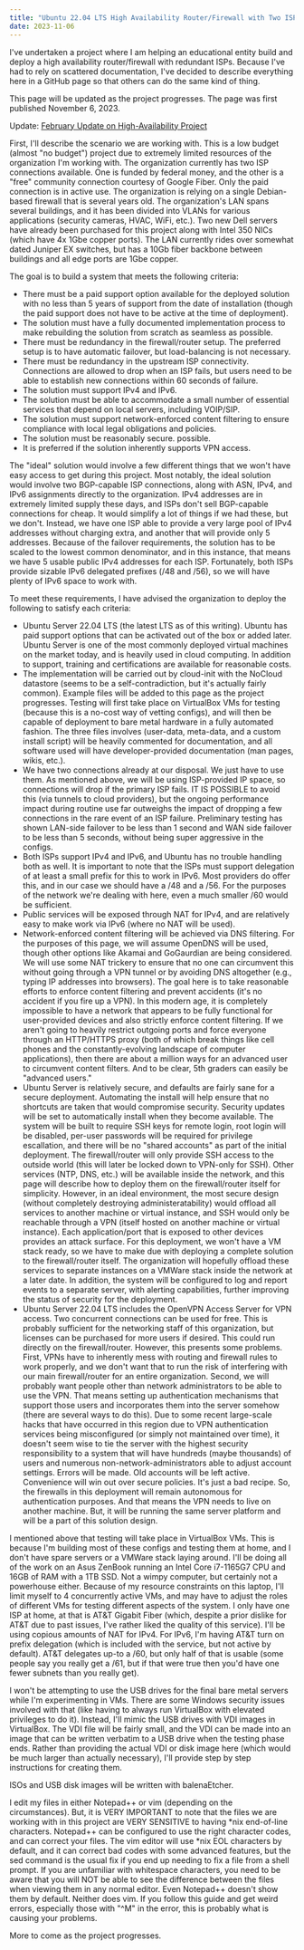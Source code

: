 ```yaml
---
title: "Ubuntu 22.04 LTS High Availability Router/Firewall with Two ISPs"
date: 2023-11-06
---
```

I've undertaken a project where I am helping an educational entity build and deploy a high availability router/firewall with redundant ISPs. Because I've had to rely on scattered documentation, I've decided to describe everything here in a GitHub page so that others can do the same kind of thing.

This page will be updated as the project progresses. The page was first published November 6, 2023.

Update: [February Update on High-Availability Project](https://bradley-coder7.github.io/2024/02/22/update.html)

First, I'll describe the scenario we are working with. This is a low budget (almost "no budget") project due to extremely limited resources of the organization I'm working with. The organization currently has two ISP connections available. One is funded by federal money, and the other is a "free" community connection courtesy of Google Fiber. Only the paid connection is in active use. The organization is relying on a single Debian-based firewall that is several years old. The organization's LAN spans several buildings, and it has been divided into VLANs for various applications (security cameras, HVAC, WiFi, etc.). Two new Dell servers have already been purchased for this project along with Intel 350 NICs (which have 4x 1Gbe copper ports). The LAN currently rides over somewhat dated Juniper EX switches, but has a 10Gb fiber backbone between buildings and all edge ports are 1Gbe copper.

The goal is to build a system that meets the following criteria:
  - There must be a paid support option available for the deployed solution with no less than 5 years of support from the date of installation (though the paid support does not have to be active at the time of deployment).
  - The solution must have a fully documented implementation process to make rebuilding the solution from scratch as seamless as possible.
  - There must be redundancy in the firewall/router setup. The preferred setup is to have automatic failover, but load-balancing is not necessary.
  - There must be redundancy in the upstream ISP connectivity. Connections are allowed to drop when an ISP fails, but users need to be able to establish new connections within 60 seconds of failure.
  - The solution must support IPv4 and IPv6.
  - The solution must be able to accommodate a small number of essential services that depend on local servers, including VOIP/SIP.
  - The solution must support network-enforced content filtering to ensure compliance with local legal obligations and policies.
  - The solution must be reasonably secure.
possible.
  - It is preferred if the solution inherently supports VPN access.
  
The "ideal" solution would involve a few different things that we won't have easy access to get during this project. Most notably, the ideal solution would involve two BGP-capable ISP connections, along with ASN, IPv4, and IPv6 assignments directly to the organization. IPv4 addresses are in extremely limited supply these days, and ISPs don't sell BGP-capable connections for cheap. It would simplify a lot of things if we had these, but we don't. Instead, we have one ISP able to provide a very large pool of IPv4 addresses without charging extra, and another that will provide only 5 addresses. Because of the failover requirements, the solution has to be scaled to the lowest common denominator, and in this instance, that means we have 5 usable public IPv4 addresses for each ISP. Fortunately, both ISPs provide sizable IPv6 delegated prefixes (/48 and /56), so we will have plenty of IPv6 space to work with.

To meet these requirements, I have advised the organization to deploy the following to satisfy each criteria:
  - Ubuntu Server 22.04 LTS (the latest LTS as of this writing). Ubuntu has paid support options that can be activated out of the box or added later. Ubuntu Server is one of the most commonly deployed virtual machines on the market today, and is heavily used in cloud computing. In addition to support, training and certifications are available for reasonable costs.
  - The implementation will be carried out by cloud-init with the NoCloud datastore (seems to be a self-contradiction, but it's actually fairly common). Example files will be added to this page as the project progresses. Testing will first take place on VirtualBox VMs for testing (because this is a no-cost way of vetting configs), and will then be capable of deployment to bare metal hardware in a fully automated fashion. The three files involves (user-data, meta-data, and a custom install script) will be heavily commented for documentation, and all software used will have developer-provided documentation (man pages, wikis, etc.).
  - We have two connections already at our disposal. We just have to use them. As mentioned above, we will be using ISP-provided IP space, so connections will drop if the primary ISP fails. IT IS POSSIBLE to avoid this (via tunnels to cloud providers), but the ongoing performance impact during routine use far outweighs the impact of dropping a few connections in the rare event of an ISP failure. Preliminary testing has shown LAN-side failover to be less than 1 second and WAN side failover to be less than 5 seconds, without being super aggressive in the configs.
  - Both ISPs support IPv4 and IPv6, and Ubuntu has no trouble handling both as well. It is important to note that the ISPs must support delegation of at least a small prefix for this to work in IPv6. Most providers do offer this, and in our case we should have a /48 and a /56. For the purposes of the network we're dealing with here, even a much smaller /60 would be sufficient.
  - Public services will be exposed through NAT for IPv4, and are relatively easy to make work via IPv6 (where no NAT will be used).
  - Network-enforced content filtering will be achieved via DNS filtering. For the purposes of this page, we will assume OpenDNS will be used, though other options like Akamai and GoGaurdian are being considered. We will use some NAT trickery to ensure that no one can circumvent this without going through a VPN tunnel or by avoiding DNS altogether (e.g., typing IP addresses into browsers). The goal here is to take reasonable efforts to enforce content filtering and prevent accidents (it's no accident if you fire up a VPN). In this modern age, it is completely impossible to have a network that appears to be fully functional for user-provided devices and also strictly enforce content filtering. If we aren't going to heavily restrict outgoing ports and force everyone through an HTTP/HTTPS proxy (both of which break things like cell phones and the constantly-evolving landscape of computer applications), then there are about a million ways for an advanced user to circumvent content filters. And to be clear, 5th graders can easily be "advanced users."
  - Ubuntu Server is relatively secure, and defaults are fairly sane for a secure deployment. Automating the install will help ensure that no shortcuts are taken that would compromise security. Security updates will be set to automatically install when they become available. The system will be built to require SSH keys for remote login, root login will be disabled, per-user passwords will be required for privilege escallation, and there will be no "shared accounts" as part of the initial deployment. The firewall/router will only provide SSH access to the outside world (this will later be locked down to VPN-only for SSH). Other services (NTP, DNS, etc.) will be available inside the network, and this page will describe how to deploy them on the firewall/router itself for simplicity. However, in an ideal environment, the most secure design (without completely destroying administeratability) would offload all services to another machine or virtual instance, and SSH would only be reachable through a VPN (itself hosted on another machine or virtual instance). Each application/port that is exposed to other devices provides an attack surface. For this deployment, we won't have a VM stack ready, so we have to make due with deploying a complete solution to the firewall/router itself. The organization will hopefully offload these services to separate instances on a VMWare stack inside the network at a later date. In addition, the system will be configured to log and report events to a separate server, with alerting capabilities, further improving the status of security for the deployment.
  - Ubuntu Server 22.04 LTS includes the OpenVPN Access Server for VPN access. Two concurrent connections can be used for free. This is probably sufficient for the networking staff of this organization, but licenses can be purchased for more users if desired. This could run directly on the firewall/router. However, this presents some problems. First, VPNs have to inherently mess with routing and firewall rules to work properly, and we don't want that to run the risk of interfering with our main firewall/router for an entire organization. Second, we will probably want people other than network administrators to be able to use the VPN. That means setting up authentication mechanisms that support those users and incorporates them into the server somehow (there are several ways to do this). Due to some recent large-scale hacks that have occurred in this region due to VPN authentication services being misconfigured (or simply not maintained over time), it doesn't seem wise to tie the server with the highest security responsibility to a system that will have hundreds (maybe thousands) of users and numerous non-network-administrators able to adjust account settings. Errors will be made. Old accounts will be left active. Convenience will win out over secure policies. It's just a bad recipe. So, the firewalls in this deployment will remain autonomous for authentication purposes. And that means the VPN needs to live on another machine. But, it will be running the same server platform and will be a part of this solution design.

I mentioned above that testing will take place in VirtualBox VMs. This is because I'm building most of these configs and testing them at home, and I don't have spare servers or a VMWare stack laying around. I'll be doing all of the work on an Asus ZenBook running an Intel Core i7-1165G7 CPU and 16GB of RAM with a 1TB SSD. Not a wimpy computer, but certainly not a powerhouse either. Because of my resource constraints on this laptop, I'll limit myself to 4 concurrently active VMs, and may have to adjust the roles of different VMs for testing different aspects of the system. I only have one ISP at home, at that is AT&T Gigabit Fiber (which, despite a prior dislike for AT&T due to past issues, I've rather liked the quality of this service). I'll be using copious amounts of NAT for IPv4. For IPv6, I'm having AT&T turn on prefix delegation (which is included with the service, but not active by default). AT&T delegates up-to a /60, but only half of that is usable (some people say you really get a /61, but if that were true then you'd have one fewer subnets than you really get).

I won't be attempting to use the USB drives for the final bare metal servers while I'm experimenting in VMs. There are some Windows security issues involved with that (like having to always run VirtualBox with elevated privileges to do it). Instead, I'll mimic the USB drives with VDI images in VirtualBox. The VDI file will be fairly small, and the VDI can be made into an image that can be written verbatim to a USB drive when the testing phase ends. Rather than providing the actual VDI or disk image here (which would be much larger than actually necessary), I'll provide step by step instructions for creating them.

ISOs and USB disk images will be written with balenaEtcher.

I edit my files in either Notepad++ or vim (depending on the circumstances). But, it is VERY IMPORTANT to note that the files we are working with in this project are VERY SENSITIVE to having *nix end-of-line characters. Notepad++ can be configured to use the right character codes, and can correct your files. The vim editor will use *nix EOL characters by default, and it can correct bad codes with some advanced features, but the sed command is the usual fix if you end up needing to fix a file from a shell prompt. If you are unfamiliar with whitespace characters, you need to be aware that you will NOT be able to see the difference between the files when viewing them in any normal editor. Even Notepad++ doesn't show them by default. Neither does vim. If you follow this guide and get weird errors, especially those with "^M" in the error, this is probably what is causing your problems.

More to come as the project progresses.
